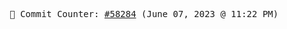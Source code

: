 <p align="center">
    <samp>
        📮 Commit Counter: <a href="https://github.com/Javascript-void0/Javascript-void0/commits/main">#58284</a> (June 07, 2023 @ 11:22 PM)
    </samp>
</p>